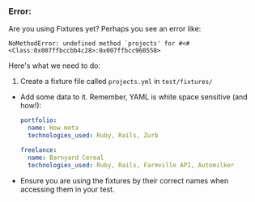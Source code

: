 ### Error:

Are you using Fixtures yet? Perhaps you see an error like:

    NoMethodError: undefined method `projects' for #<#<Class:0x007ffbccbb4c28>:0x007ffbcc960558>

Here's what we need to do:

1. Create a fixture file called `projects.yml` in `test/fixtures/`

- Add some data to it. Remember, YAML is white space sensitive (and how!):
    ```YAML
    portfolio:
      name: How meta
      technologies_used: Ruby, Rails, Zurb

    freelance:
      name: Barnyard Cereal
      technologies_used: Ruby, Rails, Farmville API, Automilker
    ```
- Ensure you are using the fixtures by their correct names when accessing them in your test.
